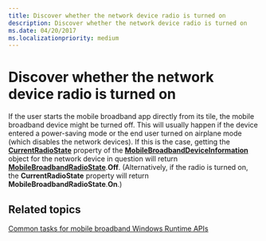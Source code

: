 ```yaml
---
title: Discover whether the network device radio is turned on
description: Discover whether the network device radio is turned on
ms.date: 04/20/2017
ms.localizationpriority: medium
---
```


# Discover whether the network device radio is turned on


If the user starts the mobile broadband app directly from its tile, the mobile broadband device might be turned off. This will usually happen if the device entered a power-saving mode or the end user turned on airplane mode (which disables the network devices). If this is the case, getting the [**CurrentRadioState**](/uwp/api/Windows.Networking.NetworkOperators.MobileBroadbandDeviceInformation#Windows_Networking_NetworkOperators_MobileBroadbandDeviceInformation_CurrentRadioState) property of the [**MobileBroadbandDeviceInformation**](/uwp/api/Windows.Networking.NetworkOperators.MobileBroadbandDeviceInformation) object for the network device in question will return [**MobileBroadbandRadioState**](/uwp/api/Windows.Networking.NetworkOperators.MobileBroadbandRadioState).**Off**. (Alternatively, if the radio is turned on, the **CurrentRadioState** property will return **MobileBroadbandRadioState**.**On**.)

## <span id="related_topics"></span>Related topics


[Common tasks for mobile broadband Windows Runtime APIs](./create-a-mobilebroadbandaccount-object.md)

 

